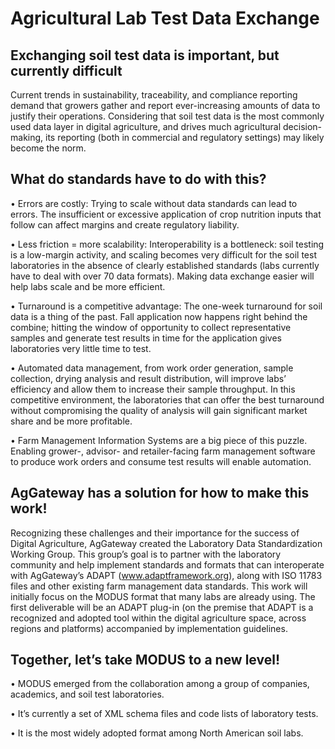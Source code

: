 # Agricultural Lab Test Data Exchange

## Exchanging soil test data is important, but currently difficult
Current trends in sustainability, traceability, and compliance reporting demand that growers gather and report ever-increasing amounts of data to justify their operations. Considering that soil test data is the most commonly used data layer in digital agriculture, and drives much agricultural decision-making, its reporting (both in commercial and regulatory settings) may likely become the norm.

## What do standards have to do with this?

•	Errors are costly: Trying to scale without data standards can lead to errors. The insufficient or excessive application of crop nutrition inputs that follow can affect margins and create regulatory liability.

•	Less friction = more scalability: Interoperability is a bottleneck: soil testing is a low-margin activity, and scaling becomes very difficult for the soil test laboratories in the absence of clearly established standards (labs currently have to deal with over 70 data formats). Making data exchange easier will help labs scale and be more efficient.

•	Turnaround is a competitive advantage: The one-week turnaround for soil data is a thing of the past. Fall application now happens right behind the combine; hitting the window of opportunity to collect representative samples and generate test results in time for the application gives laboratories very little time to test. 

•	Automated data management, from work order generation, sample collection, drying analysis and result distribution, will improve labs’ efficiency and allow them to increase their sample throughput. In this competitive environment, the laboratories that can offer the best turnaround without compromising the quality of analysis will gain significant market share and be more profitable.

•	Farm Management Information Systems are a big piece of this puzzle. Enabling grower-, advisor- and retailer-facing farm management software to produce work orders and consume test results will enable automation.

## AgGateway has a solution for how to make this work!

Recognizing these challenges and their importance for the success of Digital Agriculture, AgGateway created the Laboratory Data Standardization Working Group. This group’s goal is to partner with the laboratory community and help implement standards and formats that can interoperate with AgGateway’s ADAPT (www.adaptframework.org), along with ISO 11783 files and other existing farm management data standards. 
This work will initially focus on the MODUS format that many labs are already using. The first deliverable will be an ADAPT plug-in (on the premise that ADAPT is a recognized and adopted tool within the digital agriculture space, across regions and platforms) accompanied by implementation guidelines.

## Together, let’s take MODUS to a new level!
•	MODUS emerged from the collaboration among a group of companies, academics, and soil test laboratories.

•	It’s currently a set of XML schema files and code lists of laboratory tests.

•	It is the most widely adopted format among North American soil labs.


